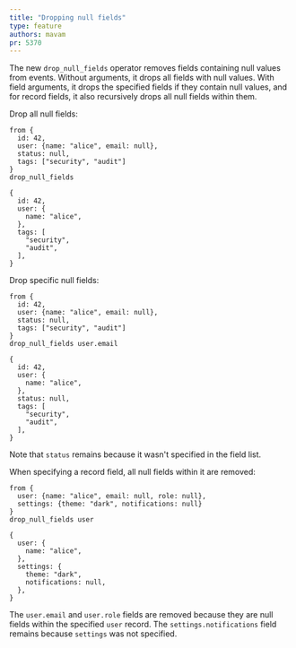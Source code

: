 ```yaml
---
title: "Dropping null fields"
type: feature
authors: mavam
pr: 5370
---
```


The new `drop_null_fields` operator removes fields containing null values from
events. Without arguments, it drops all fields with null values. With field
arguments, it drops the specified fields if they contain null values, and for
record fields, it also recursively drops all null fields within them.

Drop all null fields:

```tql
from {
  id: 42,
  user: {name: "alice", email: null},
  status: null,
  tags: ["security", "audit"]
}
drop_null_fields
```

```tql
{
  id: 42,
  user: {
    name: "alice",
  },
  tags: [
    "security",
    "audit",
  ],
}
```

Drop specific null fields:

```tql
from {
  id: 42,
  user: {name: "alice", email: null},
  status: null,
  tags: ["security", "audit"]
}
drop_null_fields user.email
```

```tql
{
  id: 42,
  user: {
    name: "alice",
  },
  status: null,
  tags: [
    "security",
    "audit",
  ],
}
```

Note that `status` remains because it wasn't specified in the field list.

When specifying a record field, all null fields within it are removed:

```tql
from {
  user: {name: "alice", email: null, role: null},
  settings: {theme: "dark", notifications: null}
}
drop_null_fields user
```

```tql
{
  user: {
    name: "alice",
  },
  settings: {
    theme: "dark",
    notifications: null,
  },
}
```

The `user.email` and `user.role` fields are removed because they are null fields
within the specified `user` record. The `settings.notifications` field remains
because `settings` was not specified.
